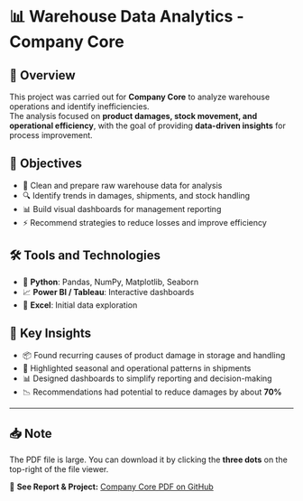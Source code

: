 # 📊 Warehouse Data Analytics - Company Core  

## 📌 Overview  
This project was carried out for **Company Core** to analyze warehouse operations and identify inefficiencies.  
The analysis focused on **product damages, stock movement, and operational efficiency**, with the goal of providing **data-driven insights** for process improvement.  

## 🎯 Objectives  
- 🧹 Clean and prepare raw warehouse data for analysis  
- 🔍 Identify trends in damages, shipments, and stock handling  
- 📊 Build visual dashboards for management reporting  
- ⚡ Recommend strategies to reduce losses and improve efficiency  

## 🛠 Tools and Technologies  
- 🐍 **Python**: Pandas, NumPy, Matplotlib, Seaborn  
- 📈 **Power BI / Tableau**: Interactive dashboards  
- 📑 **Excel**: Initial data exploration  

## 🔑 Key Insights  
- 📦 Found recurring causes of product damage in storage and handling  
- 📆 Highlighted seasonal and operational patterns in shipments  
- 📊 Designed dashboards to simplify reporting and decision-making  
- 📉 Recommendations had potential to reduce damages by about **70%**  

---

## 📥 Note
The PDF file is large. You can download it by clicking the **three dots** on the top-right of the file viewer.  

🔗 **See Report & Project:** [Company Core PDF on GitHub](https://github.com/STCybersec/Warehouse-Data-Analytics/blob/main/CompanyCore.pdf)
